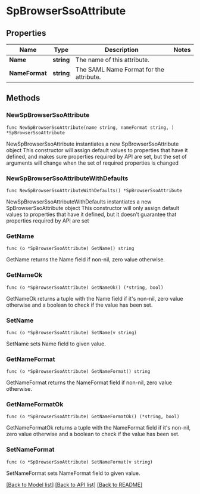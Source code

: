 # SpBrowserSsoAttribute

## Properties

Name | Type | Description | Notes
------------ | ------------- | ------------- | -------------
**Name** | **string** | The name of this attribute. | 
**NameFormat** | **string** | The SAML Name Format for the attribute. | 

## Methods

### NewSpBrowserSsoAttribute

`func NewSpBrowserSsoAttribute(name string, nameFormat string, ) *SpBrowserSsoAttribute`

NewSpBrowserSsoAttribute instantiates a new SpBrowserSsoAttribute object
This constructor will assign default values to properties that have it defined,
and makes sure properties required by API are set, but the set of arguments
will change when the set of required properties is changed

### NewSpBrowserSsoAttributeWithDefaults

`func NewSpBrowserSsoAttributeWithDefaults() *SpBrowserSsoAttribute`

NewSpBrowserSsoAttributeWithDefaults instantiates a new SpBrowserSsoAttribute object
This constructor will only assign default values to properties that have it defined,
but it doesn't guarantee that properties required by API are set

### GetName

`func (o *SpBrowserSsoAttribute) GetName() string`

GetName returns the Name field if non-nil, zero value otherwise.

### GetNameOk

`func (o *SpBrowserSsoAttribute) GetNameOk() (*string, bool)`

GetNameOk returns a tuple with the Name field if it's non-nil, zero value otherwise
and a boolean to check if the value has been set.

### SetName

`func (o *SpBrowserSsoAttribute) SetName(v string)`

SetName sets Name field to given value.


### GetNameFormat

`func (o *SpBrowserSsoAttribute) GetNameFormat() string`

GetNameFormat returns the NameFormat field if non-nil, zero value otherwise.

### GetNameFormatOk

`func (o *SpBrowserSsoAttribute) GetNameFormatOk() (*string, bool)`

GetNameFormatOk returns a tuple with the NameFormat field if it's non-nil, zero value otherwise
and a boolean to check if the value has been set.

### SetNameFormat

`func (o *SpBrowserSsoAttribute) SetNameFormat(v string)`

SetNameFormat sets NameFormat field to given value.



[[Back to Model list]](../README.md#documentation-for-models) [[Back to API list]](../README.md#documentation-for-api-endpoints) [[Back to README]](../README.md)


